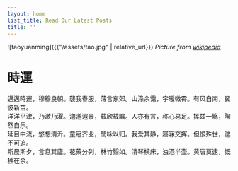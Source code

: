 ```yaml
---
layout: home
list_title: Read Our Latest Posts
title: ''
---
```


![taoyuanming]({{"/assets/tao.jpg" | relative_url}})
_Picture from [wikipedia](https://en.wikipedia.org/wiki/Tao_Yuanming#/media/File:Ch'en_Hung-shou_002.jpg)_

# **時運**
邁邁時運，穆穆良朝。襲我春服，薄言东郊。山涤余霭，宇暧微霄。有风自南，翼彼新苗。<br>
洋洋平津，乃漱乃濯。邈邈遐景，载欣载瞩。人亦有言，称心易足。挥兹一觞，陶然自乐。<br>
延目中流，悠想清沂。童冠齐业，閒咏以归。我爱其静，寤寐交挥。但恨殊世，邈不可追。<br>
斯晨斯夕，言息其廬。花藥分列，林竹翳如。清琴横床，浊酒半壶。黄唐莫逮，慨独在余。
